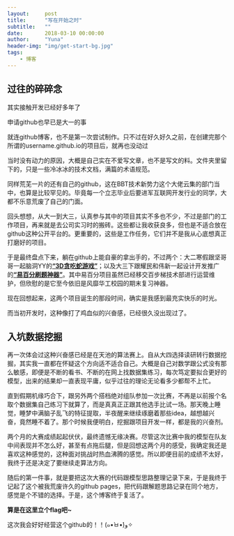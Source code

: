 ```yaml
---
layout:     post
title:      "写在开始之时"
subtitle:   ""
date:       2018-03-10 00:00:00
author:     "Yuna"
header-img: "img/get-start-bg.jpg"
tags:
    - 博客
---
```



## 过往的碎碎念

其实接触开发已经好多年了

申请github也早已是大一的事

就连github博客，也不是第一次尝试制作。只不过在好久好久之前，在创建完那个所谓的username.github.io的项目后，就再也没动过

当时没有动力的原因，大概是自己实在不爱写文章，也不是写文的料。文件夹里留下的，只是一些冷冰冰的技术文档，满篇的术语规范。

同样荒芜一片的还有自己的github，这在BBT技术新势力这个大佬云集的部门当中，也算是比较罕见的。毕竟每一个立志毕业后要进军互联网开发行业的同学，大都不乐意荒废了自己的门面。

回头想想，从大一到大三，认真参与其中的项目其实不多也不少，不过是部门的工作项目，再来就是去公司实习时的搬砖。这些都让我收获良多，但也是不适合放在github这种公开平台的。更重要的，这些是工作任务，它们并不是我从心底想真正打磨好的项目。

于是最终盘点下来，躺在github上能自豪的拿出手的，不过两个：大二寒假跟坚哥哥一起脑洞YY的[**“3D贪吃蛇游戏”**](http://yunaqiu.github.io/Snake-3d/)；以及大三下跟耀民和伟新一起设计开发推广的[**“易百分刷题神器”**](https://github.com/YunaQiu/e100scores)。其中易百分项目虽然已经移交百步梯技术部进行运营维护，但欣慰的是它至今依旧是风靡华工校园的期末复习神器。

现在回想起来，这两个项目诞生的那段时间，确实是我感到最充实快乐的时光。

而当初开发时，这种像打了鸡血似的兴奋感，已经很久没出现过了。


## 入坑数据挖掘

再一次体会过这种兴奋感已经是在天池的算法赛上。自从大四选择读研转行数据挖掘，其实我一直都在怀疑这个方向适不适合自己。大概是自己对数学跟公式没有那么敏感，即便是不断的看书、不断的在网上找数据集练习，每次笃定要拟合更好的模型，出来的结果却一直表现平庸，似乎过往的理论无论看多少都帮不上忙。

直到假期机缘巧合下，跟另外两个搭档绝对组队参加一次比赛，不再是以前报个名取个数据集自己练习下就算了，而是真真正正跟其他选手比试一场。那天晚上睡觉，睡梦中满脑子乱飞的特征提取，半夜醒来继续琢磨着那些idea，越想越兴奋，竟然睡不着了。那个时候我便明白，挖掘跟项目开发一样，都是我的兴奋剂。

两个月的大赛成绩起起伏伏，最终遗憾无缘决赛。尽管这次比赛中我的模型在队友中间表现并不怎么好，甚至有点拖后腿，但是回想这两个月的感受，我确定我还是喜欢这种感觉的，这种面对挑战时热血沸腾的感觉。所以即便目前的成绩不太好，我终于还是决定了要继续走算法方向。

随后的第一件事，就是要把这次大赛的代码跟模型思路整理记录下来，于是我终于记起了这个被我荒废许久的github pages，把代码跟解题思路记录在同个地方，感觉是个不错的选择。于是，这个博客终于复活了。


**算是在这里立个flag吧~**

这次我会好好经营这个github的！！(๑•̀ㅂ•́)و✧
